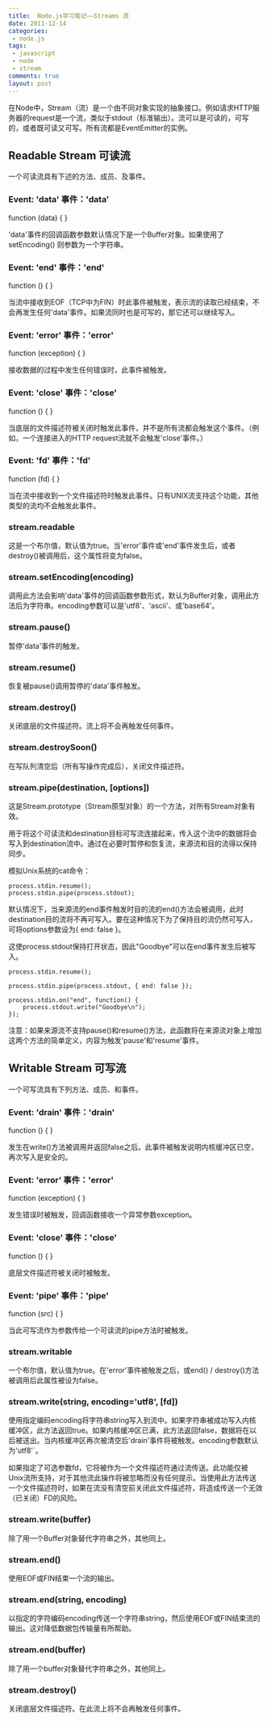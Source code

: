 ```yaml
---
title:  Node.js学习笔记——Streams 流 
date: 2011-12-14
categories: 
 - node.js
tags: 
 - javascript
 - node 
 - stream
comments: true
layout: post
---
```


在Node中，Stream（流）是一个由不同对象实现的抽象接口。例如请求HTTP服务器的request是一个流，类似于stdout（标准输出）。流可以是可读的，可写的，或者既可读又可写。所有流都是EventEmitter的实例。

## Readable Stream 可读流

一个可读流具有下述的方法、成员、及事件。

### Event: 'data' 事件：'data'

function (data) { }

'data'事件的回调函数参数默认情况下是一个Buffer对象。如果使用了setEncoding() 则参数为一个字符串。

### Event: 'end' 事件：'end'

function () { }

当流中接收到EOF（TCP中为FIN）时此事件被触发，表示流的读取已经结束，不会再发生任何'data'事件。如果流同时也是可写的，那它还可以继续写入。

### Event: 'error' 事件：'error'

function (exception) { }

接收数据的过程中发生任何错误时，此事件被触发。

### Event: 'close' 事件：'close'

function () { }

当底层的文件描述符被关闭时触发此事件，并不是所有流都会触发这个事件。（例如，一个连接进入的HTTP request流就不会触发'close'事件。）

### Event: 'fd' 事件：'fd'

function (fd) { }

当在流中接收到一个文件描述符时触发此事件。只有UNIX流支持这个功能，其他类型的流均不会触发此事件。

### stream.readable

这是一个布尔值，默认值为true。当'error'事件或'end'事件发生后，或者destroy()被调用后，这个属性将变为false。

### stream.setEncoding(encoding)

调用此方法会影响'data'事件的回调函数参数形式，默认为Buffer对象，调用此方法后为字符串。encoding参数可以是'utf8'、'ascii'、或'base64'。

### stream.pause()

暂停'data'事件的触发。

### stream.resume()

恢复被pause()调用暂停的'data'事件触发。

### stream.destroy()

关闭底层的文件描述符。流上将不会再触发任何事件。

### stream.destroySoon()

在写队列清空后（所有写操作完成后），关闭文件描述符。

### stream.pipe(destination, [options])

这是Stream.prototype（Stream原型对象）的一个方法，对所有Stream对象有效。

用于将这个可读流和destination目标可写流连接起来，传入这个流中的数据将会写入到destination流中。通过在必要时暂停和恢复流，来源流和目的流得以保持同步。

模拟Unix系统的cat命令：
``` javacript
process.stdin.resume();
process.stdin.pipe(process.stdout);
```

默认情况下，当来源流的end事件触发时目的流的end()方法会被调用，此时destination目的流将不再可写入。要在这种情况下为了保持目的流仍然可写入，可将options参数设为{ end: false }。

这使process.stdout保持打开状态，因此"Goodbye"可以在end事件发生后被写入。

``` javacript
process.stdin.resume();

process.stdin.pipe(process.stdout, { end: false });

process.stdin.on("end", function() {
    process.stdout.write("Goodbye\n");
});
```

注意：如果来源流不支持pause()和resume()方法，此函数将在来源流对象上增加这两个方法的简单定义，内容为触发'pause'和'resume'事件。




## Writable Stream 可写流

一个可写流具有下列方法、成员、和事件。

### Event: 'drain' 事件：'drain'

function () { }

发生在write()方法被调用并返回false之后。此事件被触发说明内核缓冲区已空，再次写入是安全的。

### Event: 'error' 事件：'error'

function (exception) { }

发生错误时被触发，回调函数接收一个异常参数exception。

### Event: 'close' 事件：'close'

function () { }

底层文件描述符被关闭时被触发。

### Event: 'pipe' 事件：'pipe'

function (src) { }

当此可写流作为参数传给一个可读流的pipe方法时被触发。

### stream.writable

一个布尔值，默认值为true。在'error'事件被触发之后，或end() / destroy()方法被调用后此属性被设为false。

### stream.write(string, encoding='utf8', [fd])

使用指定编码encoding将字符串string写入到流中。如果字符串被成功写入内核缓冲区，此方法返回true。如果内核缓冲区已满，此方法返回false，数据将在以后被送出。当内核缓冲区再次被清空后'drain'事件将被触发。encoding参数默认为'utf8'`。

如果指定了可选参数fd，它将被作为一个文件描述符通过流传送。此功能仅被Unix流所支持，对于其他流此操作将被忽略而没有任何提示。当使用此方法传送一个文件描述符时，如果在流没有清空前关闭此文件描述符，将造成传送一个无效（已关闭）FD的风险。

### stream.write(buffer)

除了用一个Buffer对象替代字符串之外，其他同上。

### stream.end()

使用EOF或FIN结束一个流的输出。

### stream.end(string, encoding)

以指定的字符编码encoding传送一个字符串string，然后使用EOF或FIN结束流的输出。这对降低数据包传输量有所帮助。

### stream.end(buffer)

除了用一个buffer对象替代字符串之外，其他同上。

### stream.destroy()

关闭底层文件描述符。在此流上将不会再触发任何事件。
